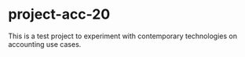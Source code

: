 # project-acc-20

This is a test project to experiment with contemporary technologies on accounting use cases.
